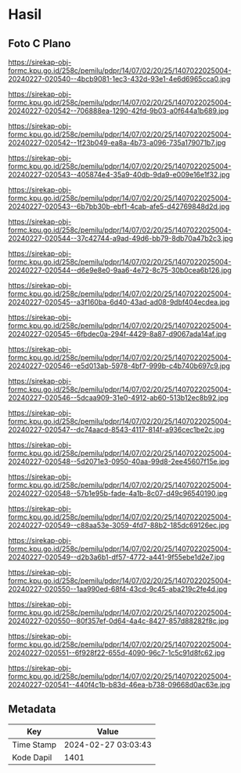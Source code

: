 # Hasil

## Foto C Plano

https://sirekap-obj-formc.kpu.go.id/258c/pemilu/pdpr/14/07/02/20/25/1407022025004-20240227-020540--4bcb9081-1ec3-432d-93e1-4e6d6965cca0.jpg

https://sirekap-obj-formc.kpu.go.id/258c/pemilu/pdpr/14/07/02/20/25/1407022025004-20240227-020542--706888ea-1290-42fd-9b03-a0f644a1b689.jpg

https://sirekap-obj-formc.kpu.go.id/258c/pemilu/pdpr/14/07/02/20/25/1407022025004-20240227-020542--1f23b049-ea8a-4b73-a096-735a179071b7.jpg

https://sirekap-obj-formc.kpu.go.id/258c/pemilu/pdpr/14/07/02/20/25/1407022025004-20240227-020543--405874e4-35a9-40db-9da9-e009e16e1f32.jpg

https://sirekap-obj-formc.kpu.go.id/258c/pemilu/pdpr/14/07/02/20/25/1407022025004-20240227-020543--6b7bb30b-ebf1-4cab-afe5-d42769848d2d.jpg

https://sirekap-obj-formc.kpu.go.id/258c/pemilu/pdpr/14/07/02/20/25/1407022025004-20240227-020544--37c42744-a9ad-49d6-bb79-8db70a47b2c3.jpg

https://sirekap-obj-formc.kpu.go.id/258c/pemilu/pdpr/14/07/02/20/25/1407022025004-20240227-020544--d6e9e8e0-9aa6-4e72-8c75-30b0cea6b126.jpg

https://sirekap-obj-formc.kpu.go.id/258c/pemilu/pdpr/14/07/02/20/25/1407022025004-20240227-020545--a3f160ba-6d40-43ad-ad08-9dbf404ecdea.jpg

https://sirekap-obj-formc.kpu.go.id/258c/pemilu/pdpr/14/07/02/20/25/1407022025004-20240227-020545--6fbdec0a-294f-4429-8a87-d9067ada14af.jpg

https://sirekap-obj-formc.kpu.go.id/258c/pemilu/pdpr/14/07/02/20/25/1407022025004-20240227-020546--e5d013ab-5978-4bf7-999b-c4b740b697c9.jpg

https://sirekap-obj-formc.kpu.go.id/258c/pemilu/pdpr/14/07/02/20/25/1407022025004-20240227-020546--5dcaa909-31e0-4912-ab60-513b12ec8b92.jpg

https://sirekap-obj-formc.kpu.go.id/258c/pemilu/pdpr/14/07/02/20/25/1407022025004-20240227-020547--dc74aacd-8543-4117-814f-a936cec1be2c.jpg

https://sirekap-obj-formc.kpu.go.id/258c/pemilu/pdpr/14/07/02/20/25/1407022025004-20240227-020548--5d2071e3-0950-40aa-99d8-2ee45607f15e.jpg

https://sirekap-obj-formc.kpu.go.id/258c/pemilu/pdpr/14/07/02/20/25/1407022025004-20240227-020548--57b1e95b-fade-4a1b-8c07-d49c96540190.jpg

https://sirekap-obj-formc.kpu.go.id/258c/pemilu/pdpr/14/07/02/20/25/1407022025004-20240227-020549--c88aa53e-3059-4fd7-88b2-185dc69126ec.jpg

https://sirekap-obj-formc.kpu.go.id/258c/pemilu/pdpr/14/07/02/20/25/1407022025004-20240227-020549--d2b3a6b1-df57-4772-a441-9f55ebe1d2e7.jpg

https://sirekap-obj-formc.kpu.go.id/258c/pemilu/pdpr/14/07/02/20/25/1407022025004-20240227-020550--1aa990ed-68f4-43cd-9c45-aba219c2fe4d.jpg

https://sirekap-obj-formc.kpu.go.id/258c/pemilu/pdpr/14/07/02/20/25/1407022025004-20240227-020550--80f357ef-0d64-4a4c-8427-857d88282f8c.jpg

https://sirekap-obj-formc.kpu.go.id/258c/pemilu/pdpr/14/07/02/20/25/1407022025004-20240227-020551--6f928f22-655d-4090-96c7-1c5c91d8fc62.jpg

https://sirekap-obj-formc.kpu.go.id/258c/pemilu/pdpr/14/07/02/20/25/1407022025004-20240227-020541--440f4c1b-b83d-46ea-b738-09668d0ac63e.jpg


## Metadata

| Key        | Value               |
| ---------- | ------------------- |
| Time Stamp | 2024-02-27 03:03:43 |
| Kode Dapil | 1401                |



